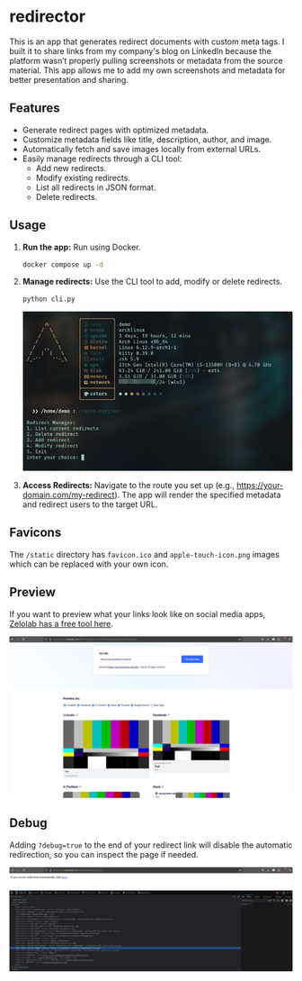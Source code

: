 # redirector

This is an app that generates redirect documents with custom meta tags. I built it to share links from my company's blog on LinkedIn because the platform wasn’t properly pulling screenshots or metadata from the source material. This app allows me to add my own screenshots and metadata for better presentation and sharing.

## Features

* Generate redirect pages with optimized metadata.
* Customize metadata fields like title, description, author, and image.
* Automatically fetch and save images locally from external URLs.
* Easily manage redirects through a CLI tool:
	- Add new redirects.
	- Modify existing redirects.
	- List all redirects in JSON format.
	- Delete redirects.

## Usage

1. **Run the app:** Run using Docker.

	```bash
	docker compose up -d
	```

2. **Manage redirects:** Use the CLI tool to add, modify or delete redirects.

	```bash
	python cli.py
	```

	![Screenshot of CLI tool](./screens/cli-tool.jpg)

3. **Access Redirects:** Navigate to the route you set up (e.g., https://your-domain.com/my-redirect). The app will render the specified metadata and redirect users to the target URL.

## Favicons

The `/static` directory has `favicon.ico` and `apple-touch-icon.png` images which can be replaced with your own icon.

## Preview

If you want to preview what your links look like on social media apps, [Zelolab has a free tool here](https://www.zelolab.com/free-tools/preview-as).

![Screenshot of Zelolab tool](./screens/preview.jpg)

## Debug

Adding `?debug=true` to the end of your redirect link will disable the automatic redirection, so you can inspect the page if needed.

![Screenshot of debug](./screens/debug.jpg)
